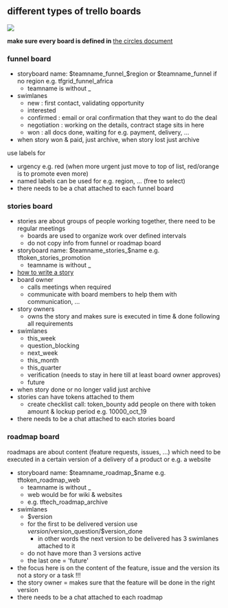 ## different types of trello boards

![](https://images.unsplash.com/photo-1494074734099-c4ec0c45687a?ixlib=rb-0.3.5&ixid=eyJhcHBfaWQiOjEyMDd9&s=f18b2bf25abbaeddbe5ea1f9dae1ff85&auto=format&fit=crop&w=1950&q=80)

**make sure every board is defined in** [the circles document](circles.md)

### funnel board

- storyboard name: $teamname_funnel_$region or $teamname_funnel if no region e.g. tfgrid_funnel_africa
   - teamname is without _
- swimlanes
   - new          : first contact, validating opportunity
   - interested   
   - confirmed    : email or oral confirmation that they want to do the deal
   - negotiation  : working on the details, contract stage sits in here
   - won          : all docs done, waiting for e.g. payment, delivery, ...
- when story won & paid, just archive, when story lost just archive

use labels for

- urgency e.g. red (when more urgent just move to top of list, red/orange is to promote even more)
- named labels can be used for e.g. region, ...  (free to select)
- there needs to be a chat attached to each funnel board

### stories board

- stories are about groups of people working together, there need to be regular meetings
   - boards are used to organize work over defined intervals
   - do not copy info from funnel or roadmap board
- storyboard name: $teamname_stories_$name e.g. tftoken_stories_promotion
   - teamname is without _
- [how to write a story](stories.md)
- board owner
   - calls meetings when required
   - communicate with board members to help them with communication, ...
- story owners
   - owns the story and makes sure is executed in time & done following all requirements
- swimlanes
  - this_week
  - question_blocking
  - next_week
  - this_month
  - this_quarter
  - verification (needs to stay in here till at least board owner approves)
  - future
- when story done or no longer valid just archive
- stories can have tokens attached to them
   - create checklist call: token_bounty add people on there with token amount & lockup period e.g. 10000_oct_19
- there needs to be a chat attached to each stories board

### roadmap board

roadmaps are about content (feature requests, issues, ...) which need to be executed in a certain version of a delivery of a product or e.g. a website

- storyboard name: $teamname_roadmap_$name e.g. tftoken_roadmap_web
   - teamname is without _
   - web would be for wiki & websites
   - e.g. tftech_roadmap_archive
- swimlanes
   - $version
   - for the first to be delivered version use $version/$version_question/$version_done 
       - in other words the next version to be delivered has 3 swimlanes attached to it
   - do not have more than 3 versions active
   - the last one = 'future'
 - the focus here is on the content of the feature, issue and the version its not a story or a task !!!
 - the story owner = makes sure that the feature will be done in the right version
 - there needs to be a chat attached to each roadmap
 
